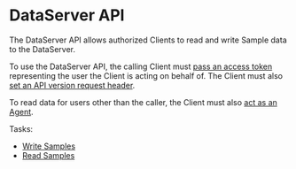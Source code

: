# DataServer API

The DataServer API allows authorized Clients to read and write Sample data to the DataServer.

To use the DataServer API, the calling Client must [pass an access token](../authorization.md#access-token) representing the user the Client is acting on behalf of.  The Client must also [set an API version request header](../authorization.md##dataserver-api-version-request-header).

To read data for users other than the caller, the Client must also [act as an Agent](../acting_as_agent.md).

Tasks:

* [Write Samples](tasks/write_samples.md)
* [Read Samples](tasks/read_samples.md)


